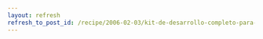 ```yaml
---
layout: refresh
refresh_to_post_id: /recipe/2006-02-03/kit-de-desarrollo-completo-para-psp-actualizado.html
---
```

